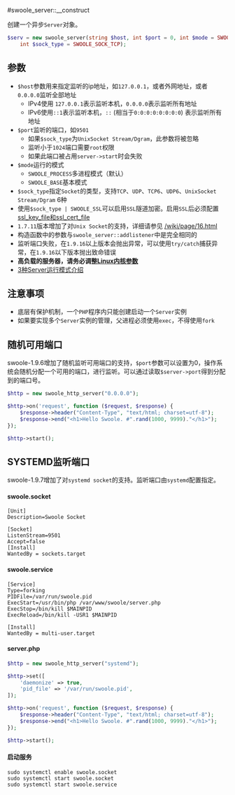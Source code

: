 #swoole_server::__construct

创建一个异步`Server`对象。

```php
$serv = new swoole_server(string $host, int $port = 0, int $mode = SWOOLE_PROCESS,
    int $sock_type = SWOOLE_SOCK_TCP);
```

参数
----
* `$host`参数用来指定监听的ip地址，如`127.0.0.1`，或者外网地址，或者`0.0.0.0`监听全部地址
   * IPv4使用 `127.0.0.1`表示监听本机，`0.0.0.0`表示监听所有地址
   * IPv6使用`::1`表示监听本机，`::` (相当于`0:0:0:0:0:0:0:0`) 表示监听所有地址
* `$port`监听的端口，如`9501`
	- 如果`$sock_type`为`UnixSocket Stream/Dgram`，此参数将被忽略
	- 监听小于`1024`端口需要`root`权限
	- 如果此端口被占用`server->start`时会失败
* `$mode`运行的模式
	- `SWOOLE_PROCESS`多进程模式（默认）
	- `SWOOLE_BASE`基本模式
* `$sock_type`指定`Socket`的类型，支持`TCP`、`UDP`、`TCP6`、`UDP6`、`UnixSocket Stream/Dgram` 6种
* 使用`$sock_type | SWOOLE_SSL`可以启用`SSL`隧道加密。启用`SSL`后必须配置[ssl_key_file和ssl_cert_file](/wiki/page/318.html)
* `1.7.11`版本增加了对`Unix Socket`的支持，详细请参见 [/wiki/page/16.html](/wiki/page/16.html)
* 构造函数中的参数与`swoole_server::addlistener`中是完全相同的
* 监听端口失败，在`1.9.16`以上版本会抛出异常，可以使用`try/catch`捕获异常，在`1.9.16`以下版本抛出致命错误
* __高负载的服务器，请务必调整[Linux内核参数](/wiki/page/11)__
* [ 3种Server运行模式介绍](/wiki/page/353.html)

注意事项
----
* 底层有保护机制，一个`PHP`程序内只能创建启动一个`Server`实例
* 如果要实现多个`Server`实例的管理，父进程必须使用`exec`，不得使用`fork`

随机可用端口
----
swoole-1.9.6增加了随机监听可用端口的支持，`$port`参数可以设置为0，操作系统会随机分配一个可用的端口，进行监听。可以通过读取`$server->port`得到分配到的端口号。

```php
$http = new swoole_http_server("0.0.0.0");

$http->on('request', function ($request, $response) {
    $response->header("Content-Type", "text/html; charset=utf-8");
    $response->end("<h1>Hello Swoole. #".rand(1000, 9999)."</h1>");
});

$http->start();
```

SYSTEMD监听端口
----
swoole-1.9.7增加了对`systemd socket`的支持。监听端口由`systemd`配置指定。

#### swoole.socket
```shell
[Unit]
Description=Swoole Socket

[Socket]
ListenStream=9501
Accept=false
[Install]
WantedBy = sockets.target
```

#### swoole.service
```shell
[Service]
Type=forking
PIDFile=/var/run/swoole.pid
ExecStart=/usr/bin/php /var/www/swoole/server.php
ExecStop=/bin/kill $MAINPID
ExecReload=/bin/kill -USR1 $MAINPID

[Install]
WantedBy = multi-user.target
```

#### server.php
```php
$http = new swoole_http_server("systemd");

$http->set([
    'daemonize' => true,
    'pid_file' => '/var/run/swoole.pid',
]);

$http->on('request', function ($request, $response) {
    $response->header("Content-Type", "text/html; charset=utf-8");
    $response->end("<h1>Hello Swoole. #".rand(1000, 9999)."</h1>");
});

$http->start();
```

#### 启动服务
```shell
sudo systemctl enable swoole.socket
sudo systemctl start swoole.socket
sudo systemctl start swoole.service
```